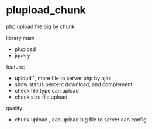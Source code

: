 # plupload_chunk
php upload file big by chunk

library main
- plupload
- jquery

feature: 
- upload 1, more file to server php by ajax
- show status percent download, and complement
- check file type can upload
- check size file upload

quality: 
- chunk upload , can upload big file to server can config



